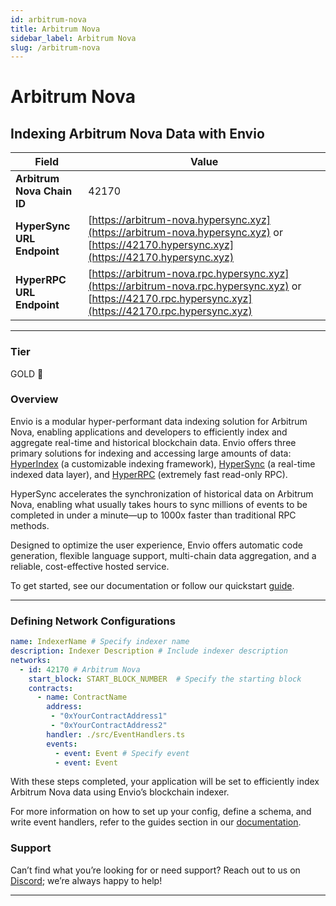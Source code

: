 ```yaml
---
id: arbitrum-nova
title: Arbitrum Nova
sidebar_label: Arbitrum Nova
slug: /arbitrum-nova
---
```


# Arbitrum Nova

## Indexing Arbitrum Nova Data with Envio

| **Field**                     | **Value**                                                                                          |
|-------------------------------|----------------------------------------------------------------------------------------------------|
| **Arbitrum Nova Chain ID**     | 42170                                                                                            |
| **HyperSync URL Endpoint**    | [https://arbitrum-nova.hypersync.xyz](https://arbitrum-nova.hypersync.xyz) or [https://42170.hypersync.xyz](https://42170.hypersync.xyz) |
| **HyperRPC URL Endpoint**     | [https://arbitrum-nova.rpc.hypersync.xyz](https://arbitrum-nova.rpc.hypersync.xyz) or [https://42170.rpc.hypersync.xyz](https://42170.rpc.hypersync.xyz) |

---

### Tier

GOLD 🏅

### Overview

Envio is a modular hyper-performant data indexing solution for Arbitrum Nova, enabling applications and developers to efficiently index and aggregate real-time and historical blockchain data. Envio offers three primary solutions for indexing and accessing large amounts of data: [HyperIndex](/docs/HyperIndex/overview) (a customizable indexing framework), [HyperSync](/docs/HyperSync/overview) (a real-time indexed data layer), and [HyperRPC](/docs/HyperSync/overview-hyperrpc) (extremely fast read-only RPC).

HyperSync accelerates the synchronization of historical data on Arbitrum Nova, enabling what usually takes hours to sync millions of events to be completed in under a minute—up to 1000x faster than traditional RPC methods.

Designed to optimize the user experience, Envio offers automatic code generation, flexible language support, multi-chain data aggregation, and a reliable, cost-effective hosted service.

To get started, see our documentation or follow our quickstart [guide](/docs/HyperIndex/contract-import).

---

### Defining Network Configurations

```yaml
name: IndexerName # Specify indexer name
description: Indexer Description # Include indexer description
networks:
  - id: 42170 # Arbitrum Nova  
    start_block: START_BLOCK_NUMBER  # Specify the starting block
    contracts:
      - name: ContractName
        address:
         - "0xYourContractAddress1"
         - "0xYourContractAddress2"
        handler: ./src/EventHandlers.ts
        events:
          - event: Event # Specify event
          - event: Event
```

With these steps completed, your application will be set to efficiently index Arbitrum Nova data using Envio’s blockchain indexer.

For more information on how to set up your config, define a schema, and write event handlers, refer to the guides section in our [documentation](/docs/HyperIndex/configuration-file).

### Support

Can’t find what you’re looking for or need support? Reach out to us on [Discord](https://discord.com/invite/Q9qt8gZ2fX); we’re always happy to help!

---
